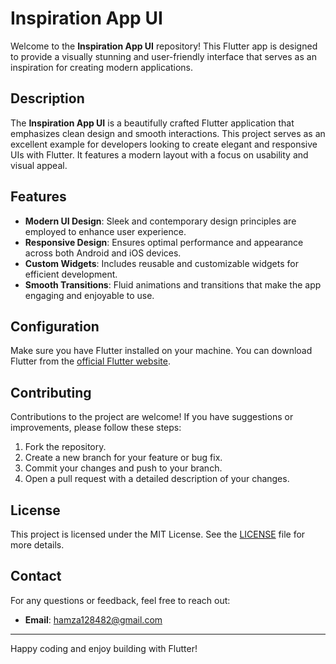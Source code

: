 # Inspiration App UI

Welcome to the **Inspiration App UI** repository! This Flutter app is designed to provide a visually stunning and user-friendly interface that serves as an inspiration for creating modern applications. 

## Description

The **Inspiration App UI** is a beautifully crafted Flutter application that emphasizes clean design and smooth interactions. This project serves as an excellent example for developers looking to create elegant and responsive UIs with Flutter. It features a modern layout with a focus on usability and visual appeal.

## Features

- **Modern UI Design**: Sleek and contemporary design principles are employed to enhance user experience.
- **Responsive Design**: Ensures optimal performance and appearance across both Android and iOS devices.
- **Custom Widgets**: Includes reusable and customizable widgets for efficient development.
- **Smooth Transitions**: Fluid animations and transitions that make the app engaging and enjoyable to use.

## Configuration

Make sure you have Flutter installed on your machine. You can download Flutter from the [official Flutter website](https://flutter.dev/docs/get-started/install).

## Contributing

Contributions to the project are welcome! If you have suggestions or improvements, please follow these steps:

1. Fork the repository.
2. Create a new branch for your feature or bug fix.
3. Commit your changes and push to your branch.
4. Open a pull request with a detailed description of your changes.

## License

This project is licensed under the MIT License. See the [LICENSE](LICENSE) file for more details.

## Contact

For any questions or feedback, feel free to reach out:

- **Email**: hamza128482@gmail.com

---

Happy coding and enjoy building with Flutter!
 
